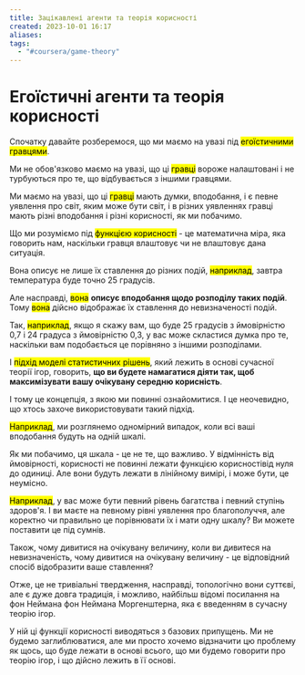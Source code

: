 ```yaml
---
title: Зацікавлені агенти та теорія корисності
created: 2023-10-01 16:17
aliases: 
tags:
  - "#coursera/game-theory"
---
```

# Егоїстичні агенти та теорія корисності

Спочатку давайте розберемося, що ми маємо на увазі під <mark class="hltr-red">егоїстичними гравцями</mark>. 

Ми не обов'язково маємо на увазі, що ці <mark class="hltr-red">гравці</mark> вороже налаштовані і не турбуються про те, що відбувається з іншими гравцями.

Ми маємо на увазі, що ці <mark class="hltr-red">гравці</mark> мають думки, вподобання, і є певне уявлення про світ, яким може бути світ, і в різних уявленнях гравці мають різні вподобання і різні корисності, як ми побачимо.

Що ми розуміємо під <mark class="hltr-yellow">функцією корисності</mark> - це математична міра, яка говорить нам, наскільки гравця влаштовує чи не влаштовує дана ситуація. 

Вона описує не лише їх ставлення до різних подій, <mark class="hltr-purple">наприклад</mark>, завтра температура буде точно 25 градусів. 

Але насправді, <mark class="hltr-yellow">вона</mark> **описує вподобання щодо розподілу таких подій**. 
Тому <mark class="hltr-yellow">вона</mark>  дійсно відображає їх ставлення до невизначеності подій. 

Так, <mark class="hltr-purple">наприклад</mark>, якщо я скажу вам, що буде 25 градусів з ймовірністю 0,7 і 24 градуса з ймовірністю 0,3, у вас може скластися думка про те, наскільки вам подобається це порівняно з іншими розподілами. 

І <mark class="hltr-orange">підхід моделі статистичних рішень</mark>, який лежить в основі сучасної теорії ігор, говорить, **що ви будете намагатися діяти так, щоб максимізувати вашу очікувану середню корисність**. 

І тому це концепція, з якою ми повинні ознайомитися. І це неочевидно, що хтось захоче використовувати такий підхід. 

<mark class="hltr-purple">Наприклад</mark>, ми розглянемо одномірний випадок, коли всі ваші вподобання будуть на одній шкалі.

Як ми побачимо, ця шкала - це не те, що важливо. У відмінність від ймовірності, корисності не повинні лежати функцією корисностівід нуля до одиниці. Але вони будуть лежати в лінійному вимірі, і може бути, це неумісно. 

<mark class="hltr-purple">Наприклад</mark>, у вас може бути певний рівень багатства і певний ступінь здоров'я. І ви маєте на певному рівні уявлення про благополуччя, але коректно чи правильно це порівнювати їх і мати одну шкалу? Ви можете поставити це під сумнів. 

Також, чому дивитися на очікувану величину, коли ви дивитеся на невизначеність, чому дивитися на очікувану величину - це відповідний спосіб відобразити ваше ставлення?

Отже, це не тривіальні твердження, насправді, топологічно вони суттєві, але є дуже довга традиція, і можливо, найбільш відомі посилання на фон Неймана фон Неймана Моргенштерна, яка є введенням в сучасну теорію ігор. 

У ній ці функції корисності виводяться з базових припущень. Ми не будемо заглиблюватися, але ми просто хочемо відзначити цю проблему як щось, що буде лежати в основі всього, що ми будемо говорити про теорію ігор, і що дійсно лежить в її основі.
